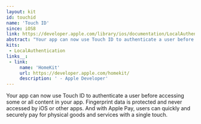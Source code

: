 ```yaml
---
layout: kit
id: touchid
name: 'Touch ID'
since: iOS8
link: https://developer.apple.com/library/ios/documentation/LocalAuthentication/Reference/LocalAuthentication_Framework/
abstract: "Your app can now use Touch ID to authenticate a user before accessing some or all content in your app. Fingerprint data is protected and never accessed by iOS or other apps. And with Apple Pay, users can quickly and securely pay for physical goods and services with a single touch."
kits:
 - LocalAuthentication
links__:
 - link:
     name: 'HomeKit'
     url: https://developer.apple.com/homekit/
     description: ' - Apple Developer'
---
```


Your app can now use Touch ID to authenticate a user before accessing some or all content in your app. Fingerprint data is protected and never accessed by iOS or other apps. And with Apple Pay, users can quickly and securely pay for physical goods and services with a single touch.
